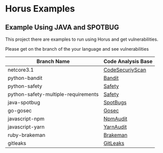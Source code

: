 # Horus Examples

## Example Using JAVA and SPOTBUG

This project there are examples to run using Horus and get vulnerabilities.

Please get on the branch of the your language and see vulnerabilities

|              Branch Name              |                 Code Analysis Base                        |
|---------------------------------------|-----------------------------------------------------------|
| netcore3.1                            | [CodeSecuriyScan](https://security-code-scan.github.io)   |
| python-bandit                         | [Bandit](https://github.com/PyCQA/bandit)                 |
| python-safety                         | [Safety](https://github.com/pyupio/safety)                |
| python-safety-multiple-requirements   | [Safety](https://github.com/pyupio/safety)                |
| java-spotbug                          | [SpotBugs](https://spotbugs.github.io)                    |
| go-gosec                              | [Gosec](https://github.com/securego/gosec)                |
| javascript-npm                        | [NpmAudit](https://docs.npmjs.com/cli/audit)              |
| javascript-yarn                       | [YarnAudit](https://yarnpkg.com/lang/en/docs/cli/audit/)  |
| ruby-brakeman                         | [Brakeman](https://github.com/presidentbeef/brakeman)     |
| gitleaks                              | [GitLeaks](https://github.com/zricethezav/gitleaks)     |
